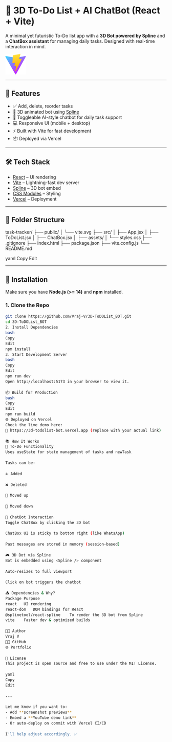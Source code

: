 # 🧠 3D To-Do List + AI ChatBot (React + Vite)

A minimal yet futuristic To-Do list app with a **3D Bot powered by Spline** and a **ChatBox assistant** for managing daily tasks. Designed with real-time interaction in mind.

![To-Do Bot Preview](./public/vite.svg)

---

## 🚀 Features

- ✅ Add, delete, reorder tasks
- 🤖 3D animated bot using [Spline](https://spline.design/)
- 💬 Toggleable AI-style chatbot for daily task support
- 💻 Responsive UI (mobile + desktop)
- ⚡ Built with Vite for fast development
- 📦 Deployed via Vercel

---

## 🛠 Tech Stack

- [React](https://reactjs.org/) – UI rendering
- [Vite](https://vitejs.dev/) – Lightning-fast dev server
- [Spline](https://spline.design/) – 3D bot embed
- [CSS Modules](https://github.com/css-modules/css-modules) – Styling
- [Vercel](https://vercel.com/) – Deployment

---

## 📂 Folder Structure

task-tracker/
├── public/
│ └── vite.svg
├── src/
│ ├── App.jsx
│ ├── ToDoList.jsx
│ ├── ChatBox.jsx
│ ├── assets/
│ └── styles.css
├── .gitignore
├── index.html
├── package.json
├── vite.config.js
└── README.md

yaml
Copy
Edit

---

## 🔧 Installation

Make sure you have **Node.js (>= 14)** and **npm** installed.

### 1. Clone the Repo

```bash
git clone https://github.com/Vraj-V/3D-ToDOList_BOT.git
cd 3D-ToDOList_BOT
2. Install Dependencies
bash
Copy
Edit
npm install
3. Start Development Server
bash
Copy
Edit
npm run dev
Open http://localhost:5173 in your browser to view it.

📦 Build for Production
bash
Copy
Edit
npm run build
🌐 Deployed on Vercel
Check the live demo here:
🔗 https://3d-todolist-bot.vercel.app (replace with your actual link)

📚 How It Works
🧾 To-Do Functionality
Uses useState for state management of tasks and newTask

Tasks can be:

➕ Added

❌ Deleted

🔼 Moved up

🔽 Moved down

🧠 ChatBot Interaction
Toggle ChatBox by clicking the 3D bot

ChatBox UI is sticky to bottom right (like WhatsApp)

Past messages are stored in memory (session-based)

🎮 3D Bot via Spline
Bot is embedded using <Spline /> component

Auto-resizes to full viewport

Click on bot triggers the chatbot

📥 Dependencies & Why?
Package	Purpose
react	UI rendering
react-dom	DOM bindings for React
@splinetool/react-spline	To render the 3D bot from Spline
vite	Faster dev & optimized builds

👨‍💻 Author
Vraj V
🧑‍💻 GitHub
🌐 Portfolio

📄 License
This project is open source and free to use under the MIT License.

yaml
Copy
Edit

---

Let me know if you want to:
- Add **screenshot previews**
- Embed a **YouTube demo link**
- Or auto-deploy on commit with Vercel CI/CD

I'll help adjust accordingly. ✅
